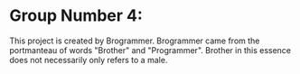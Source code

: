 # Group Number 4:

This project is created by Brogrammer. Brogrammer came from the portmanteau of words "Brother" and "Programmer". Brother in this essence does not necessarily only refers to a male.  
